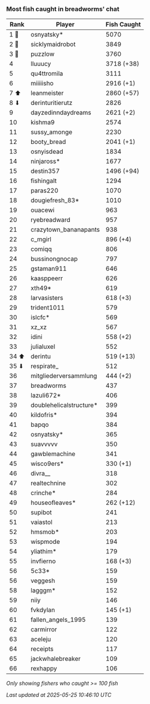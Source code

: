 ### Most fish caught in breadworms' chat
| Rank | Player | Fish Caught |
|------|--------|-----------|
| 1 🥇  | osnyatsky*  | 5070 |
| 2 🥈  | sicklymaidrobot  | 3849 |
| 3 🥉  | puzzlow  | 3760 |
| 4  | lluuucy  | 3718 (+38) |
| 5  | qu4ttromila  | 3111 |
| 6  | miiiiisho  | 2916 (+1) |
| 7 ⬆ | leanmeister  | 2860 (+57) |
| 8 ⬇ | derinturitierutz  | 2826 |
| 9  | dayzedinndaydreams  | 2621 (+2) |
| 10  | kishma9  | 2574 |
| 11  | sussy_amonge  | 2230 |
| 12  | booty_bread  | 2041 (+1) |
| 13  | osnyisdead  | 1834 |
| 14  | ninjaross*  | 1677 |
| 15  | destin357  | 1496 (+94) |
| 16  | fishingalt  | 1294 |
| 17  | paras220  | 1070 |
| 18  | dougiefresh_83*  | 1010 |
| 19  | ouacewi  | 963 |
| 20  | ryebreadward  | 957 |
| 21  | crazytown_bananapants  | 938 |
| 22  | c_mgirl  | 896 (+4) |
| 23  | comiqq  | 806 |
| 24  | bussinongnocap  | 797 |
| 25  | gstaman911  | 646 |
| 26  | kaasppeerr  | 626 |
| 27  | xth49*  | 619 |
| 28  | larvasisters  | 618 (+3) |
| 29  | trident1011  | 579 |
| 30  | islcfc*  | 569 |
| 31  | xz_xz  | 567 |
| 32  | idini  | 558 (+2) |
| 33  | julialuxel  | 552 |
| 34 ⬆ | derintu  | 519 (+13) |
| 35 ⬇ | respirate_  | 512 |
| 36  | mitgliederversammlung  | 444 (+2) |
| 37  | breadworms  | 437 |
| 38  | lazuli672*  | 406 |
| 39  | doublehelicalstructure*  | 399 |
| 40  | kildofris*  | 394 |
| 41  | bapqo  | 384 |
| 42  | osnyatsky*  | 365 |
| 43  | suavvvvv  | 350 |
| 44  | gawblemachine  | 341 |
| 45  | wisco9ers*  | 330 (+1) |
| 46  | divra__  | 318 |
| 47  | realtechnine  | 302 |
| 48  | crinche*  | 284 |
| 49  | houseofleaves*  | 262 (+12) |
| 50  | supibot  | 241 |
| 51  | vaiastol  | 213 |
| 52  | hmsmob*  | 203 |
| 53  | wispmode  | 194 |
| 54  | yliathim*  | 179 |
| 55  | invfierno  | 168 (+3) |
| 56  | 5c33*  | 159 |
| 56  | veggesh  | 159 |
| 58  | lagggm*  | 152 |
| 59  | niiy  | 146 |
| 60  | fvkdylan  | 145 (+1) |
| 61  | fallen_angels_1995  | 139 |
| 62  | carmirror  | 122 |
| 63  | aceleju  | 120 |
| 64  | receipts  | 117 |
| 65  | jackwhalebreaker  | 109 |
| 66  | rexhappy  | 106 |

_Only showing fishers who caught >= 100 fish_

_Last updated at 2025-05-25 10:46:10 UTC_